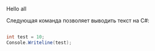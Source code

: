 Hello all 

Следующая команда позволяет выводить текст на C#:

```C#

int test = 10;
Console.Writeline(test);

```